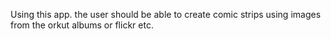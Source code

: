 Using this app. the user should be able to create comic strips using images from the orkut albums or flickr etc.